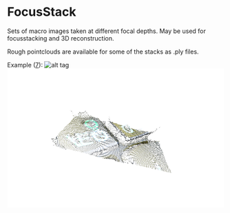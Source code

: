 # FocusStack

Sets of macro images taken at different focal depths.
May be used for focusstacking and 3D reconstruction.

Rough pointclouds are available for some of the stacks as .ply files.

Example ([7](https://github.com/dorinbotan/FocusStack/tree/master/7)):
![alt tag](https://raw.githubusercontent.com/dorinbotan/FocusStack/master/7/image6.png)
![alt tag](https://raw.githubusercontent.com/dorinbotan/FocusStack/master/7/snapshot01.png)

